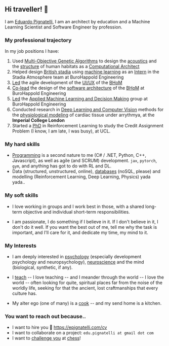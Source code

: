
Hi traveller! :wave:
---

I am [Eduardo Pignatelli](https://epignatelli.com), I am an architect by education and a Machine Learning Scientist and Software Engineer by profession.

### My professional trajectory 
In my job positions I have:
1. Used <ins>Multi-Objective Genetic Algorithms</ins> to design the [acoustics]() and the [structure]() of human habitats as a [Computational Architect]()
1. Helped design [British stadia]() using <ins>machine learning</ins> as an [Intern]() in the Stadia Atmosphere team at BuroHappold Engineering
1. <ins>Led</ins> the agile development of the <ins>UI/UX</ins> of the [BHoM]()
1. <ins>Co-lead</ins> the design of the <ins>software architecture</ins> of the [BHoM]() at BuroHappold Engineering
1. <ins>Led</ins> the <ins>Applied Machine Learning and Decision Making</ins> group at BuroHappold Engineering
1. Conducted research in <ins>Deep Learning and Computer Vision</ins> methods for the <ins>physiological modeling</ins> of cardiac tissue under arrythmya, at the **Imperial College London**
1. Started a <ins>PhD</ins> in Reinforcement Learning to study the Credit Assignment Problem (I know, I am late, I was busy), at UCL.


### My hard skills
- <ins>Programming</ins> is a second nature to me (C# / .NET, Python, C++, Javascript), as well as agile (and SCRUM) development. `jax`, `pytorch`, `gym`, and anything has got to do with RL and DL.
- Data (structured, unstructured, online), <ins>databases</ins> (noSQL, please) and modelling (Reinforcement Learning, Deep Learning, Physics) yada yada..


### My soft skills
- I love working in groups and I work best in those, with a shared long-term objective and individual short-term responsibilities.

- I am passionate, I do something if I believe in it. If I don't believe in it, I don't do it well. If you want the best out of me, tell me why the task is important, and I'll care for it, and dedicate my time, my mind to it.


### My Interests
- I am deeply interested in <ins>psychology</ins> (especially development psychology and neuropsychology), <ins>neuroscience</ins> and the mind (biological, synthetic, if any).

- I <ins>teach</ins> -- I love teaching -- and I meander through the world -- I love the world -- often looking for quite,
spiritual places far from the noise of the worldly life, seeking for that the ancient, lost craftmanships that every culture has.

- My alter ego (one of many) is a <ins>cook</ins> -- and my send home is a kitchen.



### You want to reach out because..
- I want to hire you :crossed_fingers: https://epignatelli.com/cv
- I want to collaborate on a project: `edu.pignatelli at gmail dot com`
- I want to [challenge you](https://lichess.org/@/epignatelli)  at <ins>chess</ins>!
